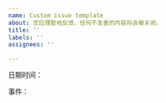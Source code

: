 ```yaml
---
name: Custom issue template
about: 您应理智地反馈，任何不友善的内容将会被关闭。
title: ''
labels: ''
assignees: ''

---
```


日期时间：

事件：

